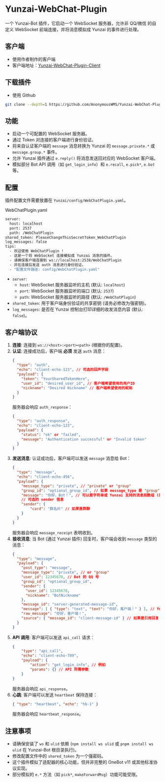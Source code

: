 # Yunzai-WebChat-Plugin

一个 Yunzai-Bot 插件，它启动一个 WebSocket 服务器，允许非 QQ/微信 的自定义 WebSocket 前端连接，并将消息模拟成 Yunzai 的事件进行处理。

## 客户端

*   使用作者制作的客户端
*   客户端地址：[Yunzai-WebChat-Plugin-Client](https://github.com/AnonymousWMS/Yunzai-WebChat-Plugin-Client)

## 下载插件
* 使用 Github
``` bash
git clone --depth=1 https://github.com/AnonymousWMS/Yunzai-WebChat-Plugin.git ./plugins/Yunzai-WebChat-Plugin/
```

## 功能

*   启动一个可配置的 WebSocket 服务器。
*   通过 Token 对连接的客户端进行身份验证。
*   将来自认证客户端的 `message` 消息转换为 Yunzai 的 `message.private.*` 或 `message.group.*` 事件。
*   允许 Yunzai 插件通过 `e.reply()` 将消息发送回对应的 WebSocket 客户端。
*   模拟部分 Bot API 调用（如 `get_login_info`）和 `e.recall`, `e.pick*`, `e.bot` 等。

## 配置

插件配置文件需要放置在 `Yunzai/config/WebChatPlugin.yaml`。

WebChatPlugin.yaml
``` bash
server:
  host: localhost
  port: 2537
  path: /WebChatPlugin
shared_token: PleaseChangeThisSecretToken_WebChatPlugin
log_messages: false
tips:
  - 欢迎使用 WebChatPlugin !
  - 这是一个将 WebSocket 连接模拟成 Yunzai 消息的插件。
  - 请确保客户端连接到 ws://localhost:2538/WebChatPlugin
  - 并在连接后发送 auth 消息进行身份验证。
  - "配置文件路径: config/WebChatPlugin.yaml"
```

*   `server`:
    *   `host`: WebSocket 服务器监听的主机 (默认: `localhost`)
    *   `port`: WebSocket 服务器监听的端口 (默认: `2537`)
    *   `path`: WebSocket 服务器监听的路径 (默认: `/WebChatPlugin`)
*   `shared_token`: 用于客户端身份验证的共享密钥 (请务必修改为强密钥)。
*   `log_messages`: 是否在 Yunzai 控制台打印详细的收发消息内容 (默认: `false`)。

## 客户端协议

1.  **连接**: 连接到 `ws://<host>:<port><path>` (根据你的配置)。
2.  **认证**: 连接成功后，客户端 **必须** 发送 `auth` 消息：
    ```json
    {
      "type": "auth",
      "echo": "client-echo-123", // 可选的回声字段
      "payload": {
        "token": "YourSharedTokenHere",
        "user_id": "desired_user_id", // 客户端希望使用的用户ID
        "nickname": "Desired Nickname" // 客户端希望使用的昵称
      }
    }
    ```
    服务器会响应 `auth_response`：
    ```json
    {
      "type": "auth_response",
      "echo": "client-echo-123",
      "payload": {
        "status": "ok" or "failed",
        "message": "Authentication successful" or "Invalid token"
      }
    }
    ```
3.  **发送消息**: 认证成功后，客户端可以发送 `message` 消息给 Bot：
    ```json
    {
      "type": "message",
      "echo": "client-echo-456",
      "payload": {
        "message_type": "private", // "private" or "group"
        "group_id": "optional_group_id", // 如果 message_type 是 "group"
        "message": "你好，Bot！", // 可以是字符串或 Yunzai 支持的消息段数组 (插件会尝试解析)
        // 可选的 sender 信息
        "sender": {
            "card": "群名片" // 如果是群聊
        }
      }
    }
    ```
    服务器会响应 `message_receipt` 表明收到。
4.  **接收消息**: 当 Bot (通过 Yunzai 插件) 回复时，客户端会收到 `message` 类型的消息：
    ```json
    {
      "type": "message",
      "payload": {
        "post_type": "message",
        "message_type": "private", // or "group"
        "user_id": 12345678, // Bot 的 QQ 号
        "group_id": "optional_group_id",
        "sender": {
          "user_id": 12345678,
          "nickname": "BotNickname"
        },
        "message_id": "server-generated-message-id",
        "message": [ { "type": "text", "text": "你好，客户端！" } ], // Yunzai 消息段数组
        "raw_message": "你好，客户端！",
        "source": { "message_id": "client-message-id" } // 如果是引用回复
      }
    }
    ```
5.  **API 调用**: 客户端可以发送 `api_call` 请求：
    ```json
    {
        "type": "api_call",
        "echo": "client-echo-789",
        "payload": {
            "action": "get_login_info", // 例如
            "params": {} // API 所需参数
        }
    }
    ```
    服务器会响应 `api_response`。
6.  **心跳**: 客户端可以发送 `heartbeat` 保持连接：
    ```json
    { "type": "heartbeat", "echo": "hb-1" }
    ```
    服务器会响应 `heartbeat_response`。

## 注意事项

*   请确保安装了 `ws` 和 `ulid` 依赖 (`npm install ws ulid` 或 `pnpm install ws ulid` 在 Yunzai-Bot 根目录执行)。
*   修改配置文件中的 `shared_token` 为一个强密码。
*   这个插件模拟了适配器的核心功能，但并非完整的 OneBot v11 或其他标准协议实现。
*   部分模拟的 `e.*` 方法（如 `pick*`, `makeForwardMsg`）功能可能受限。
